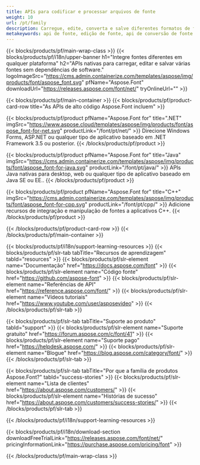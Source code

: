 ```yaml
---
title: APIs para codificar e processar arquivos de fonte
weight: 10
url: /pt/family
description: Carregue, edite, converta e salve diferentes formatos de fonte em qualquer plataforma sem outras dependências de software com soluções para .NET, C++ e Java
metakeywords: api de fonte, edição de fonte, api de conversão de fonte
---
```


{{< blocks/products/pf/main-wrap-class >}}
{{< blocks/products/pf/i18n/upper-banner h1="Integre fontes diferentes em qualquer plataforma" h2="APIs nativas para carregar, editar e salvar várias fontes sem dependências de software." logoImageSrc="https://cms.admin.containerize.com/templates/aspose/img/products/font/aspose_font.svg" pfName="Aspose.Font" downloadUrl="https://releases.aspose.com/font/net/" tryOnlineUrl="" >}}

{{< blocks/products/pf/main-container >}}
{{< blocks/products/pf/product-card-row title="As APIs de alto código Aspose.Font incluem" >}}

{{< blocks/products/pf/product pfName="Aspose.Font for" title=".NET" imgSrc="https://www.aspose.cloud/templates/aspose/img/products/font/aspose_font-for-net.svg" productLink="/font/pt/net/" >}}
Direcione Windows Forms, ASP.NET ou qualquer tipo de aplicativo baseado em .NET Framework 3.5 ou posterior.
{{< /blocks/products/pf/product >}}

{{< blocks/products/pf/product pfName="Aspose.Font for" title="Java" imgSrc="https://cms.admin.containerize.com/templates/aspose/img/products/font/aspose_font-for-java.svg" productLink="/font/pt/java/" >}}
APIs Java nativas para desktop, web ou qualquer tipo de aplicativo baseado em Java SE ou EE..
{{< /blocks/products/pf/product >}}

{{< blocks/products/pf/product pfName="Aspose.Font for" title="C++" imgSrc="https://cms.admin.containerize.com/templates/aspose/img/products/font/aspose_font-for-cpp.svg" productLink="/font/pt/cpp/" >}}
Adicione recursos de integração e manipulação de fontes a aplicativos C++.
{{< /blocks/products/pf/product >}}

{{< /blocks/products/pf/product-card-row >}}
{{< /blocks/products/pf/main-container >}}

{{< blocks/products/pf/i18n/support-learning-resources >}}
{{< blocks/products/pf/slr-tab tabTitle="Recursos de aprendizagem" tabId="resources" >}}
{{< blocks/products/pf/slr-element name="Documentação" href="https://docs.aspose.com/font" >}}
{{< blocks/products/pf/slr-element name="Código fonte" href="https://github.com/aspose-font" >}}
{{< blocks/products/pf/slr-element name="Referências de API" href="https://reference.aspose.com/font/" >}}
{{< blocks/products/pf/slr-element name="Vídeos tutoriais" href="https://www.youtube.com/user/asposevideo" >}}
{{< /blocks/products/pf/slr-tab >}}

{{< blocks/products/pf/slr-tab tabTitle="Suporte ao produto" tabId="support" >}}
{{< blocks/products/pf/slr-element name="Suporte gratuito" href="https://forum.aspose.com/c/font/41" >}}
{{< blocks/products/pf/slr-element name="Suporte pago" href="https://helpdesk.aspose.com/" >}}
{{< blocks/products/pf/slr-element name="Blogue" href="https://blog.aspose.com/category/font/" >}}
{{< /blocks/products/pf/slr-tab >}}

{{< blocks/products/pf/slr-tab tabTitle="Por que a família de produtos Aspose.Font?" tabId="success-stories" >}}
{{< blocks/products/pf/slr-element name="Lista de clientes" href="https://about.aspose.com/customers/" >}}
{{< blocks/products/pf/slr-element name="Histórias de sucesso" href="https://about.aspose.com/customers/success-stories/" >}}
{{< /blocks/products/pf/slr-tab >}}

{{< /blocks/products/pf/i18n/support-learning-resources >}}

{{< blocks/products/pf/i18n/download-section downloadFreeTrialLink="https://releases.aspose.com/font/net/" pricingInformationLink="https://purchase.aspose.com/pricing/font" >}}

{{< /blocks/products/pf/main-wrap-class >}}